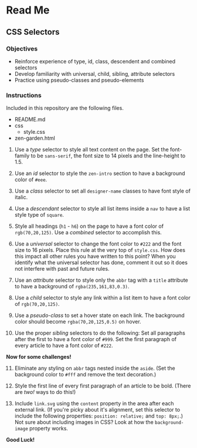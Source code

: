 # Read Me

## CSS Selectors

### Objectives

- Reinforce experience of type, id, class, descendent and combined selectors
- Develop familiarity with universal, child, sibling, attribute selectors
- Practice using pseudo-classes and pseudo-elements

### Instructions

Included in this repository are the following files.

- README.md
- css
  - style.css
- zen-garden.html


1. Use a *type* selector to style all text content on the page. Set the font-family to be `sans-serif`, the font size to 14 pixels and the line-height to 1.5.

2. Use an *id* selector to style the `zen-intro` section to have a background color of `#eee`.

3. Use a *class* selector to set all `designer-name` classes to have font style of italic.

4. Use a *descendant* selector to style all list items inside a `nav` to have a list style type of `square`.

5. Style all headings (`h1` - `h6`) on the page to have a font color of `rgb(70,20,125)`. Use a *combined* selector to accomplish this.

6. Use a *universal* selector to change the font color to `#222` and the font size to 16 pixels. Place this rule at the very top of `style.css`. How does this impact all other rules you have written to this point? When you identify what the universal selector has done, comment it out so it does not interfere with past and future rules.

7. Use an *attribute* selector to style only the `abbr` tag with a `title` attribute to have a background of `rgba(235,161,83,0.3)`.

8. Use a *child* selector to style any link within a list item to have a font color of `rgb(70,20,125)`.

9. Use a *pseudo-class* to set a hover state on each link. The background color should become `rgba(70,20,125,0.5)` on hover.

10. Use the proper *sibling* selectors to do the following:  Set all paragraphs after the first to have a font color of `#999`. Set the first paragraph of every article to have a font color of `#222`.

**Now for some challenges!**

11. Eliminate any styling on `abbr` tags nested inside the `aside`. (Set the background color to `#fff` and remove the text decoration.)

12. Style the first line of every first paragraph of an article to be bold. (There are *two!* ways to do this!)

13. Include `link.svg` using the `content` property in the area after each external link. (If you're picky about it's alignment, set this selector to include the following properties: `position: relative;` and `top: 8px;`.) Not sure about including images in CSS? Look at how the `background-image` property works.

**Good Luck!**
